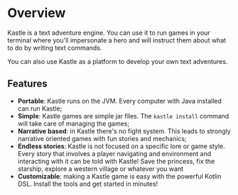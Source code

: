 # Overview

Kastle is a text adventure engine. You can use it to run games in your terminal where you'll impersonate a hero and will instruct them about what to do by writing text commands.

You can also use Kastle as a platform to develop your own text adventures.

## Features

- **Portable**: Kastle runs on the JVM. Every computer with Java installed can run Kastle;
- **Simple**: Kastle games are simple jar files. The `kastle install` command will take care of managing the games;
- **Narrative based**: in Kastle there's no fight system. This leads to strongly narrative oriented games with fun stories and mechanics;
- **Endless stories**: Kastle is not focused on a specific lore or game style. Every story that involves a player navigating and environment and interacting with it can be told with Kastle! Save the princess, fix the starship, explore a western village or whatever you want
- **Customizable**: making a Kastle game is easy with the powerful Kotlin DSL. Install the tools and get started in minutes!
